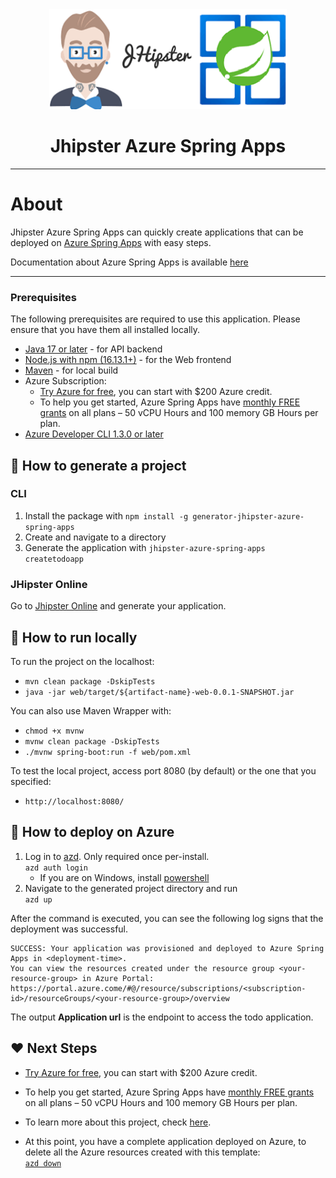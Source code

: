 <div align="center">
    <a href="https://start.jhipster.tech/generate-azure-application">
        <img width="380" height="160" src="https://raw.githubusercontent.com/Azure/generator-jhipster-azure-spring-apps/main/jhipster-asa-logo.png">
    </a>
    <h1>Jhipster Azure Spring Apps</h1>
</div>

---

# About

Jhipster Azure Spring Apps can quickly create applications that can be deployed on [Azure Spring Apps](https://azure.microsoft.com/en-au/products/spring-apps/) with easy steps.

Documentation about Azure Spring Apps is available [here](https://learn.microsoft.com/en-us/azure/spring-apps/overview)

---

### Prerequisites

The following prerequisites are required to use this application. Please ensure that you have them all installed locally.

- [Java 17 or later](https://learn.microsoft.com/en-us/java/openjdk/install) - for API backend
- [Node.js with npm (16.13.1+)](https://nodejs.org/) - for the Web frontend
- [Maven](https://maven.apache.org/download.cgi) - for local build
- Azure Subscription:
  - [Try Azure for free](https://azure.microsoft.com/en-us/products/spring-apps/#overview), you can start with $200 Azure credit.
  - To help you get started, Azure Spring Apps have [monthly FREE grants](https://techcommunity.microsoft.com/t5/apps-on-azure-blog/price-reduction-azure-spring-apps-does-more-costs-less/ba-p/3614058) on all plans – 50 vCPU Hours and 100 memory GB Hours per plan.
- [Azure Developer CLI 1.3.0 or later](https://aka.ms/azd-install)

## 🚀 How to generate a project

### CLI

1. Install the package with `npm install -g generator-jhipster-azure-spring-apps`
1. Create and navigate to a directory
1. Generate the application with `jhipster-azure-spring-apps createtodoapp`

### JHipster Online

Go to [Jhipster Online](https://start.jhipster.tech/generate-azure-application) and generate your application.

## 🚁 How to run locally

To run the project on the localhost:

- `mvn clean package -DskipTests`
- `java -jar web/target/${artifact-name}-web-0.0.1-SNAPSHOT.jar`

You can also use Maven Wrapper with:

- `chmod +x mvnw`
- `mvnw clean package -DskipTests`
- `./mvnw spring-boot:run -f web/pom.xml`

To test the local project, access port 8080 (by default) or the one that you specified:
- `http://localhost:8080/`

## 🎉 How to deploy on Azure

1. Log in to [azd](https://learn.microsoft.com/azure/developer/azure-developer-cli/install-azd). Only required once per-install.
   </br> `azd auth login`
   - If you are on Windows, install [powershell](https://learn.microsoft.com/powershell/scripting/install/installing-powershell-on-windows)
1. Navigate to the generated project directory and run
   </br>`azd up`

After the command is executed, you can see the following log signs that the deployment was successful.

```text
SUCCESS: Your application was provisioned and deployed to Azure Spring Apps in <deployment-time>.
You can view the resources created under the resource group <your-resource-group> in Azure Portal:
https://portal.azure.come/#@/resource/subscriptions/<subscription-id>/resourceGroups/<your-resource-group>/overview
```

The output **Application url** is the endpoint to access the todo application.

## ❤️ Next Steps

- [Try Azure for free](https://azure.microsoft.com/en-us/products/spring-apps/#overview), you can start with $200 Azure credit.

- To help you get started, Azure Spring Apps have [monthly FREE grants](https://techcommunity.microsoft.com/t5/apps-on-azure-blog/price-reduction-azure-spring-apps-does-more-costs-less/ba-p/3614058) on all plans – 50 vCPU Hours and 100 memory GB Hours per plan.

- To learn more about this project, check [here](https://learn.microsoft.com/azure/spring-apps/quickstart-deploy-web-app?pivots=sc-standard).

- At this point, you have a complete application deployed on Azure, to delete all the Azure resources created with this template:
  </br>[`azd down`](https://learn.microsoft.com/azure/developer/azure-developer-cli/reference#azd-down)

